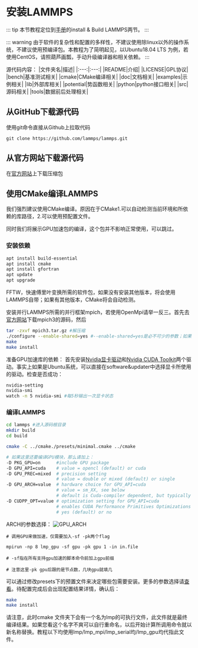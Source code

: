 

# 安装LAMMPS

::: tip
本节教程定位到[手册](https://lammps.sandia.gov/doc/Manual.html)的install & Build LAMMPS两节。
:::

::: warning
由于软件的复杂性和配置的多样性，不建议使用除linux以外的操作系统，不建议使用预编译包。本教程为了简明起见，以Ubuntu18.04 LTS 为例，若使用CentOS，请照葫芦画瓢，手动升级编译器和相关依赖。
:::

源代码内容：
|文件夹名|描述|
|:---:|:---:|
|README|介绍|
|LICENSE|GPL协议|
|bench|基准测试相关|
|cmake|CMake编译相关|
|doc|文档相关|
|examples|示例相关|
|lib|外部库相关|
|potential|势函数相关|
|python|python接口相关|
|src|源码相关|
|tools|数据前后处理相关|

## 从GitHub下载源代码

使用git命令直接从Github上拉取代码

```
git clone https://github.com/lammps/lammps.git 
```

## 从官方网站下载源代码

在[官方网站](https://lammps.sandia.gov/download.html)上下载压缩包

## 使用CMake编译LAMMPS

我们强烈建议使用CMake编译。原因在于CMake1.可以自动检测当前环境和所依赖的库路径，2.可以使用预配置文件。

同时我们将展示GPU加速包的编译，这个包并不影响正常使用，可以跳过。

### 安装依赖

```sh
apt install build-essential
apt install cmake
apt install gfortran    
apt update
apt upgrade
```

FFTW，快速傅里叶变换所需的软件包，如果没有安装其他版本，将会使用LAMMPS自带；如果有其他版本，CMake将会自动检测。

安装并行LAMMPS所需的并行框架mpich，若使用OpenMpi请举一反三。首先去[官方网站](http://www.mpich.org/)下载mpich3的源码，然后

```sh
tar -zxvf mpich3.tar.gz #解压缩
./configure --enable-shared=yes #--enable-shared=yes是必不可少的参数；如果安装到其他路径，注意环境变量的问题。
make
make install
```

准备GPU加速库的依赖：
首先安装[Nvidia显卡驱动](https://www.nvidia.cn/Download/index.aspx?lang=cn)和[Nvidia CUDA Toolkit](https://developer.nvidia.com/cuda-downloads)两个驱动。事实上如果是Ubuntu系统，可以直接在software&updater中选择显卡所使用的驱动。检查是否成功：
```sh
nvidia-setting
nvidia-smi
watch -n 5 nvidia-smi #每5秒输出一次显卡状态
```

### 编译LAMMPS
```sh
cd lammps #进入源码根目录
mkdir build
cd build

cmake -C ../cmake./presets/minimal.cmake ../cmake 

# 如果这里还要编译GPU模块，那么请加上：
-D PKG_GPU=on      #include GPU package
-D GPU_API=cuda    # value = opencl (default) or cuda
-D GPU_PREC=mixed  # precision setting
                   # value = double or mixed (default) or single
-D GPU_ARCH=value  # hardware choice for GPU_API=cuda
                   # value = sm_XX, see below
                   # default is Cuda-compiler dependent, but typically sm_20
-D CUDPP_OPT=value # optimization setting for GPU_API=cuda
                   # enables CUDA Performance Primitives Optimizations
                   # yes (default) or no
```

ARCH的参数选择：
![GPU_ARCH](/gpu_arch.jpg)

```
# 调用GPU来做加速，仅需要加入-sf -pk两个flag

mpirun -np 8 lmp_gpu -sf gpu -pk gpu 1 -in in.file

# -sf指在所有支持gpu加速的脚本命令前加上gpu前缀

# 注意这里-pk gpu后跟的是节点数，几块gpu就填几
```

可以通过修改presets下的预置文件来决定哪些包需要安装。更多的参数选择请[查看](https://github.com/lammps/lammps/blob/master/cmake/README.md)。待配置完成后会出现配置结果详情，确认后：
```sh
make 
make install
```
请注意，此时cmake 文件夹下会有一个名为lmp的可执行文件，此文件就是最终编译结果。如果您看这个名字不爽可以自行重命名，以后开始计算所调用命令就以新名称替换。教程以下均使用lmp/lmp_mpi/lmp_serial均/lmp_gpu均代指此文件。


